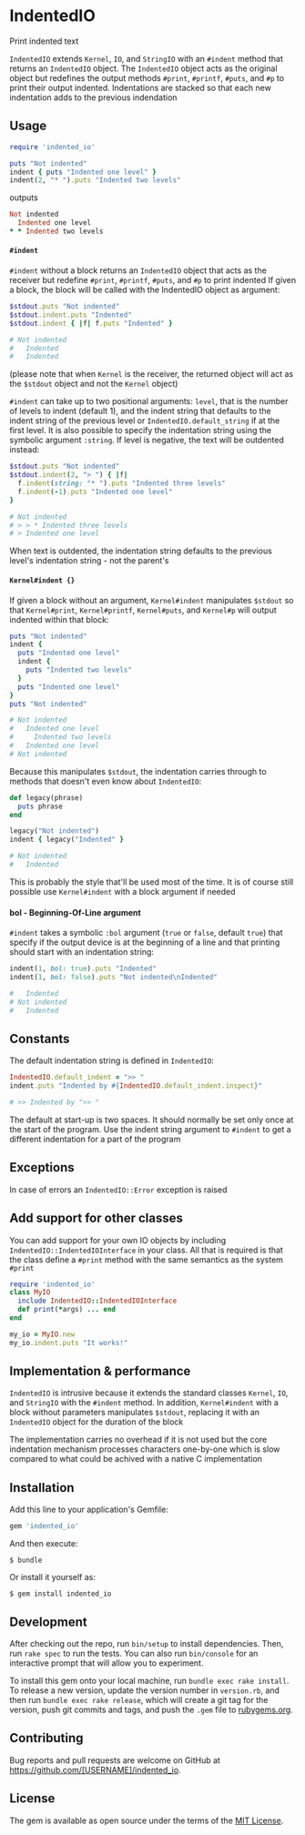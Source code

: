 # IndentedIO

Print indented text

`IndentedIO` extends `Kernel`, `IO`, and `StringIO` with an `#indent` method
that returns an `IndentedIO` object. The `IndentedIO` object acts as the
original object but redefines the output methods `#print`, `#printf`, `#puts`,
and `#p` to print their output indented.  Indentations are stacked so that each
new indentation adds to the previous indendation

## Usage

```ruby
require 'indented_io'

puts "Not indented"
indent { puts "Indented one level" }
indent(2, "* ").puts "Indented two levels"
```

outputs

```ruby
Not indented
  Indented one level
* * Indented two levels
```

#### `#indent`

`#indent` without a block returns an `IndentedIO` object that acts as the
receiver but redefine `#print`, `#printf`, `#puts`, and `#p` to print indented
If given a block, the block will be called with the IndentedIO object as
argument:

```ruby
$stdout.puts "Not indented"
$stdout.indent.puts "Indented"
$stdout.indent { |f| f.puts "Indented" }

# Not indented
#   Indented
#   Indented
```
(please note that when `Kernel` is the receiver, the returned object will
act as the `$stdout` object and not the `Kernel` object)

`#indent` can take up to two positional arguments: `level`, that is the number
of levels to indent (default 1), and the indent string that defaults to the
indent string of the previous level or `IndentedIO.default_string` if at the
first level. It is also possible to specify the indentation string using the
symbolic argument `:string`. If level is negative, the text will be outdented
instead:

```ruby
$stdout.puts "Not indented"
$stdout.indent(2, "> ") { |f|
  f.indent(string: "* ").puts "Indented three levels"
  f.indent(-1).puts "Indented one level"
}

# Not indented
# > > * Indented three levels
# > Indented one level
```
When text is outdented, the indentation string defaults to the previous level's
indentation string - not the parent's

#### `Kernel#indent {}`

If given a block without an argument, `Kernel#indent` manipulates `$stdout` so
that `Kernel#print`, `Kernel#printf`, `Kernel#puts`, and `Kernel#p` will output
indented within that block:

```ruby
puts "Not indented"
indent {
  puts "Indented one level"
  indent {
    puts "Indented two levels"
  }
  puts "Indented one level"
}
puts "Not indented"

# Not indented
#   Indented one level
#     Indented two levels
#   Indented one level
# Not indented
```
Because this manipulates `$stdout`, the indentation carries through to methods
that doesn't even know about `IndentedIO`:

```ruby
def legacy(phrase)
  puts phrase
end

legacy("Not indented")
indent { legacy("Indented" }

# Not indented
#   Indented
```
This is probably the style that'll be used most of the time. It is of course
still possible use `Kernel#indent` with a block argument if needed

#### bol - Beginning-Of-Line argument

`#indent` takes a symbolic `:bol` argument (`true` or `false`, default `true`) 
that specify if the output device is at the beginning of a line and that printing
should start with an indentation string:

```ruby
indent(1, bol: true).puts "Indented"
indent(1, bol: false).puts "Not indented\nIndented"

#   Indented
# Not indented
#   Indented
```

## Constants

The default indentation string is defined in `IndentedIO`:

```ruby
IndentedIO.default_indent = ">> "
indent.puts "Indented by #{IndentedIO.default_indent.inspect}"

# >> Indented by ">> "
```

The default at start-up is two spaces. It should normally be set only once
at the start of the program. Use the indent string argument to `#indent` 
to get a different indentation for a part of the program

## Exceptions

In case of errors an `IndentedIO::Error` exception is raised

## Add support for other classes

You can add support for your own IO objects by including
`IndentedIO::IndentedIOInterface` in your class.  All that is required is that
the class define a `#print` method with the same semantics as the system
`#print`

```ruby
require 'indented_io'
class MyIO
  include IndentedIO::IndentedIOInterface
  def print(*args) ... end
end

my_io = MyIO.new
my_io.indent.puts "It works!"
```

## Implementation & performance

`IndentedIO` is intrusive because it extends the standard classes `Kernel`,
`IO`, and `StringIO` with the `#indent` method. In addition, `Kernel#indent`
with a block without parameters manipulates `$stdout`, replacing it with an
`IndentedIO` object for the duration of the block

The implementation carries no overhead if it is not used but the core indentation
mechanism processes characters one-by-one which is slow compared to what could
be achived with a native C implementation


## Installation

Add this line to your application's Gemfile:

```ruby
gem 'indented_io'
```

And then execute:

    $ bundle

Or install it yourself as:

    $ gem install indented_io

## Development

After checking out the repo, run `bin/setup` to install dependencies. Then, run
`rake spec` to run the tests. You can also run `bin/console` for an interactive
prompt that will allow you to experiment.

To install this gem onto your local machine, run `bundle exec rake install`. To
release a new version, update the version number in `version.rb`, and then run
`bundle exec rake release`, which will create a git tag for the version, push
git commits and tags, and push the `.gem` file to
[rubygems.org](https://rubygems.org).

## Contributing

Bug reports and pull requests are welcome on GitHub at
https://github.com/[USERNAME]/indented_io.

## License

The gem is available as open source under the terms of the [MIT License](https://opensource.org/licenses/MIT).
